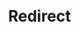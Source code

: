 ﻿---
layout: src/layouts/Redirect.astro
title: Redirect
redirect: /docs/administration/managing-infrastructure/diagnostics
pubDate:  2023-01-01
navSearch: false
navSitemap: false
navMenu: false
---
